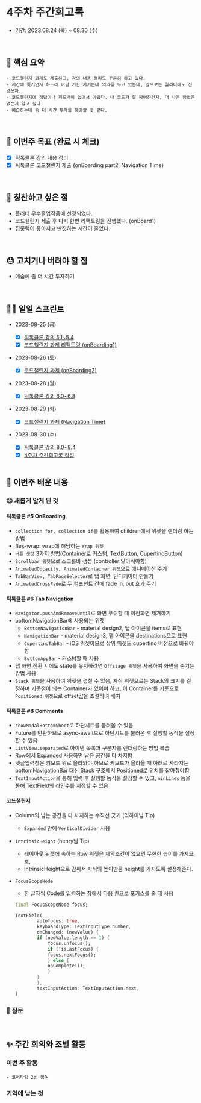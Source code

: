 # 4주차 주간회고록

- 기간: 2023.08.24 (목) ~ 08.30 (수)

<br>

## 💝 핵심 요약

    - 코드챌린지 과제도 제출하고, 강의 내용 정리도 꾸준히 하고 있다.
    - 시간에 쫒기면서 하느라 마감 기한 지키는데 의의를 두고 있는데, 앞으로는 퀄리티에도 신경쓰자.
    - 코드챌린지에 정답이나 피드백이 없어서 아쉽다. 내 코드가 잘 짜여진건지, 더 나은 방법은 없는지 알고 싶다.
    - 예습하는데 좀 더 시간 투자를 해야할 것 같다.

<br>

## 🎯 이번주 목표 (완료 시 체크)

- [x] 틱톡클론 강의 내용 정리
- [x] 틱톡클론 코드챌린지 제출 (onBoarding part2, Navigation Time)

<br>

## 👏 칭찬하고 싶은 점

- 플러터 우수졸업작품에 선정되었다.
- 코드챌린지 제출 후 다시 한번 리팩토링을 진행했다. (onBoard1)
- 집중력이 좋아지고 딴짓하는 시간이 줄었다.

<br>

## 😓 고치거나 버려야 할 점

- 예습에 좀 더 시간 투자하기

  <br>

## 🏃‍♀️ 일일 스프린트

- 2023-08-25 (금)

  - [x] [틱톡클론 강의 5.1~5.4](../TIL/20230825.md)
  - [x] [코드챌린지 과제 리팩토링 (onBoarding1)](../onboarding/README.md)

- 2023-08-26 (토)

  - [x] [코드챌린지 과제 (onBoarding2)](../onboarding/README.md)

- 2023-08-28 (월)

  - [x] [틱톡클론 강의 6.0~6.8](../TIL/20230828.md)

- 2023-08-29 (화)

  - [x] [코드챌린지 과제 (Navigation Time)](../threads/README.md)

- 2023-08-30 (수)

  - [x] [틱톡클론 강의 8.0~8.4](../TIL/20230830.md)
  - [x] [4주차 주간회고록 작성](week4.md)

  <br>

## 📝 이번주 배운 내용

### 😊 새롭게 알게 된 것

#### 틱톡클론 #5 OnBoarding

- `collection for, collection if`를 활용하여 children에서 위젯을 렌더링 하는 방법
- flex-wrap: wrap에 해당하는 `Wrap 위젯`
- `버튼 생성` 3가지 방법(Container로 커스텀, TextButton, CupertinoButton)
- `Scrollbar 위젯`으로 스크롤바 생성 (controller 달아줘야함)
- `AnimatedOpcacity, AnimatedContainer 위젯`으로 애니메이션 주기
- `TabBarView, TabPageSelector`로 탭 화면, 인디케이터 만들기
- `AnimatedCrossFade`로 두 컴포넌트 간에 fade in, out 효과 주기

#### 틱톡클론 #6 Tab Navigation

- `Navigator.pushAndRemoveUntil`로 화면 푸쉬할 때 이전화면 제거하기
- bottomNavigationBar에 사용되는 위젯
  - `BottomNavigationBar` - material design2, 탭 아이콘을 items로 표현
  - `NavigationBar` - material design3, 탭 아이콘을 destinations으로 표현
  - `CupertinoTabBar` - iOS 위젯이므로 상위 위젯도 cupertino 버전으로 바꿔야함
  - `BottomAppBar` - 커스텀할 때 사용
- 탭 화면 전환 시에도 state를 유지하려면 `Offstage 위젯`을 사용하여 화면을 숨기는 방법 사용
- `Stack 위젯`을 사용하여 위젯을 겹칠 수 있음, 자식 위젯으로는 Stack의 크기를 결정하며 기준점이 되는 Container가 있어야 하고, 이 Container를 기준으로 `Positioned 위젯`으로 offset값을 조절하여 배치

#### 틱톡클론 #8 Comments

- `showModalBottomSheet`로 하단시트를 불러올 수 있음
- Future를 반환하므로 async-await으로 하단시트를 불러온 후 실행할 동작을 설정할 수 있음
- `ListView.separated`로 아이템 목록과 구분자를 렌더링하는 방법 복습
- Row에서 Expanded 사용하면 남은 공간을 다 차지함
- 댓글입력창은 키보드 위로 올라와야 하므로 키보드가 올라올 때 아래로 사라지는 bottomNavigationBar 대신 Stack 구조에서 Positioned로 위치를 잡아줘야함
- `TextInputAction`을 통해 입력 후 실행할 동작을 설정할 수 있고, `minLines` 등을 통해 TextField의 라인수를 지정할 수 있음

#### 코드챌린지

- Column의 남는 공간을 다 차지하는 수직선 긋기 (잌하이님 Tip)

  - `Expanded` 안에 `VerticalDivider` 사용

- `IntrinsicHeight` (henry님 Tip)

  - 레이아웃 위젯에 속하는 Row 위젯은 제약조건이 없으면 무한한 높이를 가지므로,
  - IntrinsicHeight으로 감싸서 자식의 높이만큼 height를 가지도록 설정해준다.

- `FocusScopeNode`

  - 한 글자씩 Code를 입력하는 창에서 다음 칸으로 포커스를 줄 때 사용

  ```dart
  final FocusScopeNode focus;

  TextField(
          autofocus: true,
          keyboardType: TextInputType.number,
          onChanged: (newValue) {
          if (newValue.length == 1) {
              focus.unfocus();
              if (!isLastFocus) {
              focus.nextFocus();
              } else {
              onComplete!();
              }
          }
          },
          textInputAction: TextInputAction.next,
  )
  ```

### 🤔 질문

<br>

## ✨ 주간 회의와 조별 활동

### 이번 주 활동

    - 코어타임 2번 참여

### 기억에 남는 것

<br>

